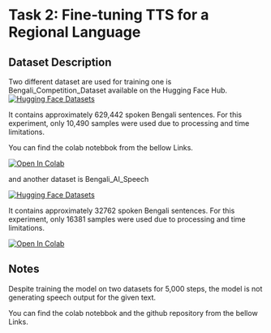 
# Task 2: Fine-tuning TTS for a Regional Language

## Dataset Description

Two different dataset are  used for training  one is Bengali_Competition_Dataset available on the Hugging Face Hub.
[![Hugging Face Datasets](https://img.shields.io/badge/Hugging%20Face%20Datasets-464646?style=for-the-badge&logo=huggingface&logoColor=white)](https://huggingface.co/datasets/spygaurad/Bengali_Competition_Dataset)

It contains approximately 629,442 spoken Bengali sentences. For this experiment, only 10,490 samples were used due to processing and time limitations.

You can find the colab notebbok from the bellow Links.

[![Open In Colab](https://colab.research.google.com/assets/colab-badge.svg)](https://colab.research.google.com/drive/1g5kfw7dHK8KMdgbnUIeXXjwWuviXitB_?usp=sharing)

and another dataset is Bengali_AI_Speech

[![Hugging Face Datasets](https://img.shields.io/badge/Hugging%20Face%20Datasets-464646?style=for-the-badge&logo=huggingface&logoColor=white)](https://huggingface.co/datasets/arif11/Bengali_AI_Speech)

It contains approximately 32762 spoken Bengali sentences. For this experiment, only 16381 samples were used due to processing and time limitations.

[![Open In Colab](https://colab.research.google.com/assets/colab-badge.svg)](https://colab.research.google.com/github/pratim808/TTS_Bengali/blob/main/Copy_of_Fine_Tune_SpeechT5.ipynb)




## Notes

Despite training the model on two datasets for 5,000 steps, the model is not generating speech output for the given text.

You can find the colab notebbok and the github repository from the bellow Links.





